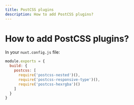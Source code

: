 ```yaml
---
title: PostCSS plugins
description: How to add PostCSS plugins?
---
```


# How to add PostCSS plugins?

In your `nuxt.config.js` file:

```js
module.exports = {
  build: {
    postcss: [
      require('postcss-nested')(),
      require('postcss-responsive-type')(),
      require('postcss-hexrgba')()
    ]
  }
}
```
